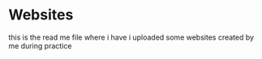 # Websites
this is the read me file where i have i uploaded some websites created by me during practice 
